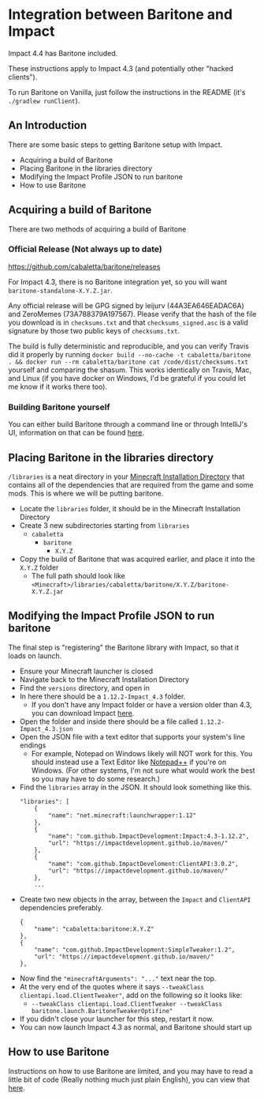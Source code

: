 # Integration between Baritone and Impact
Impact 4.4 has Baritone included.

These instructions apply to Impact 4.3 (and potentially other "hacked clients").

To run Baritone on Vanilla, just follow the instructions in the README (it's `./gradlew runClient`).

## An Introduction
There are some basic steps to getting Baritone setup with Impact.
- Acquiring a build of Baritone
- Placing Baritone in the libraries directory
- Modifying the Impact Profile JSON to run baritone
- How to use Baritone

## Acquiring a build of Baritone
There are two methods of acquiring a build of Baritone

### Official Release (Not always up to date)
https://github.com/cabaletta/baritone/releases

For Impact 4.3, there is no Baritone integration yet, so you will want `baritone-standalone-X.Y.Z.jar`.

Any official release will be GPG signed by leijurv (44A3EA646EADAC6A) and ZeroMemes (73A788379A197567). Please verify that the hash of the file you download is in `checksums.txt` and that `checksums_signed.asc` is a valid signature by those two public keys of `checksums.txt`. 

The build is fully deterministic and reproducible, and you can verify Travis did it properly by running `docker build --no-cache -t cabaletta/baritone . && docker run --rm cabaletta/baritone cat /code/dist/checksums.txt` yourself and comparing the shasum. This works identically on Travis, Mac, and Linux (if you have docker on Windows, I'd be grateful if you could let me know if it works there too).

### Building Baritone yourself
You can either build Baritone through a command line or through IntelliJ's UI, information on that can be found [here](SETUP.md#building).

## Placing Baritone in the libraries directory
``/libraries`` is a neat directory in your <a href="https://minecraft.gamepedia.com/.minecraft">Minecraft Installation Directory</a>
that contains all of the dependencies that are required from the game and some mods. This is where we will be
putting baritone.
- Locate the ``libraries`` folder, it should be in the Minecraft Installation Directory
- Create 3 new subdirectories starting from ``libraries``
  - ``cabaletta``
    - ``baritone``
      - ``X.Y.Z``
 - Copy the build of Baritone that was acquired earlier, and place it into the ``X.Y.Z`` folder
   - The full path should look like ``<Minecraft>/libraries/cabaletta/baritone/X.Y.Z/baritone-X.Y.Z.jar``

## Modifying the Impact Profile JSON to run baritone
The final step is "registering" the Baritone library with Impact, so that it loads on launch.
- Ensure your Minecraft launcher is closed
- Navigate back to the Minecraft Installation Directory
- Find the ``versions`` directory, and open in
- In here there should be a ``1.12.2-Impact_4.3`` folder.
  - If you don't have any Impact folder or have a version older than 4.3, you can download Impact <a href="https://impactdevelopment.github.io">here</a>.
- Open the folder and inside there should be a file called ``1.12.2-Impact_4.3.json``
- Open the JSON file with a text editor that supports your system's line endings
  - For example, Notepad on Windows likely will NOT work for this. You should instead use a Text Editor like
  <a href="https://notepad-plus-plus.org/">Notepad++</a> if you're on Windows. (For other systems, I'm not sure
  what would work the best so you may have to do some research.)
- Find the ``libraries`` array in the JSON. It should look something like this.
    ```
    "libraries": [
        {
            "name": "net.minecraft:launchwrapper:1.12"
        },
        {
            "name": "com.github.ImpactDevelopment:Impact:4.3-1.12.2",
            "url": "https://impactdevelopment.github.io/maven/"
        },
        {
            "name": "com.github.ImpactDeveloment:ClientAPI:3.0.2",
            "url": "https://impactdevelopment.github.io/maven/"
        },
        ...
    ```
- Create two new objects in the array, between the ``Impact`` and ``ClientAPI`` dependencies preferably.
    ```
    {
        "name": "cabaletta:baritone:X.Y.Z"
    },
    {
        "name": "com.github.ImpactDevelopment:SimpleTweaker:1.2",
        "url": "https://impactdevelopment.github.io/maven/"
    },
    ```
- Now find the ``"minecraftArguments": "..."`` text near the top.
- At the very end of the quotes where it says ``--tweakClass clientapi.load.ClientTweaker"``, add on the following so it looks like:
  - ``--tweakClass clientapi.load.ClientTweaker --tweakClass baritone.launch.BaritoneTweakerOptifine"``
- If you didn't close your launcher for this step, restart it now.
- You can now launch Impact 4.3 as normal, and Baritone should start up
 
 ## How to use Baritone
 Instructions on how to use Baritone are limited, and you may have to read a little bit of code (Really nothing much
  just plain English), you can view that <a href="https://github.com/cabaletta/baritone#chat-control">here</a>.

